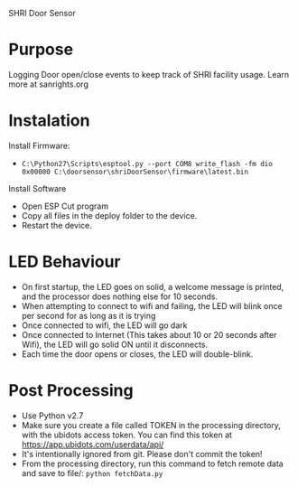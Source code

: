 SHRI Door Sensor

# Purpose

Logging Door open/close events to keep track of SHRI facility usage. Learn more at sanrights.org

# Instalation

Install Firmware:
* `C:\Python27\Scripts\esptool.py --port COM8 write_flash -fm dio 0x00000 C:\doorsensor\shriDoorSensor\firmware\latest.bin`

Install Software
* Open ESP Cut program
* Copy all files in the deploy folder to the device.
* Restart the device. 

# LED Behaviour

* On first startup, the LED goes on solid, a welcome message is printed, and the processor does nothing else for 10 seconds.
* When attempting to connect to wifi and failing, the LED will blink once per second for as long as it is trying
* Once connected to wifi, the LED will go dark
* Once connected to Internet (This takes about 10 or 20 seconds after Wifi), the LED will go solid ON until it disconnects.
* Each time the door opens or closes, the LED will double-blink.

# Post Processing

* Use Python v2.7
* Make sure you create a file called TOKEN in the processing directory, with the ubidots access token. You can find this token at https://app.ubidots.com/userdata/api/
* It's intentionally ignored from git. Please don't commit the token!
* From the processing directory, run this command to fetch remote data and save to file/: `python fetchData.py`
